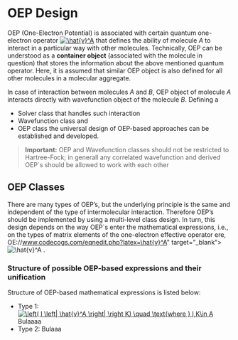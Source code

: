 OEP Design
==========

OEP (One-Electron Potential) is associated with certain quantum one-electron operator 
<a href="https://www.codecogs.com/eqnedit.php?latex=\hat{v}^A" target="_blank"><img src="https://latex.codecogs.com/gif.latex?\hat{v}^A" title="\hat{v}^A" /></a>
that defines the ability of molecule *A* to interact in a particular way with other molecules. 
Technically, OEP can be understood as a **container object** (associated with the molecule in question)
that stores the information about the above mentioned quantum operator. 
Here, it is assumed that similar OEP
object is also defined for all other molecules in a molecular aggregate. 

In case of interaction between molecules *A* and *B*,
OEP object of molecule *A* interacts directly with wavefunction object
of the molecule *B*. Defining a 
 * Solver class that handles such interaction 
 * Wavefunction class and
 * OEP class
the universal design of OEP-based approaches can be established and developed.

> **Important:**
>  OEP and Wavefunction classes should not be restricted to Hartree-Fock; in generall any correlated 
>  wavefunction and derived OEP`s should be allowed to work with each other
>

OEP Classes
-----------

There are many types of OEP’s, but the underlying principle is the same and independent of the
type of intermolecular interaction. Therefore OEP’s should be implemented by using a multi-level class design.
In turn, this design depends on the way OEP`s enter the mathematical expressions, i.e., on the types
of matrix elements of the one-electron effective operator
ere, OE://www.codecogs.com/eqnedit.php?latex=\hat{v}^A" target="_blank"><img src="https://latex.codecogs.com/gif.latex?\hat{v}^A" title="\hat{v}^A" /></a>
.

### Structure of possible OEP-based expressions and their unification

Structure of OEP-based mathematical expressions is listed below:

 * Type 1: 
   <a href="https://www.codecogs.com/eqnedit.php?latex=\left(&space;I&space;\left|&space;\hat{v}^A&space;\right|&space;\right&space;K)&space;\quad&space;\text{where&space;}&space;I,K\in&space;A" target="_blank"><img src="https://latex.codecogs.com/gif.latex?\left(&space;I&space;\left|&space;\hat{v}^A&space;\right|&space;\right&space;K)&space;\quad&space;\text{where&space;}&space;I,K\in&space;A" title="\left( I \left| \hat{v}^A \right| \right K) \quad \text{where } I,K\in A" /></a>
   Bulaaaa
 * Type 2:
   Bulaaa
